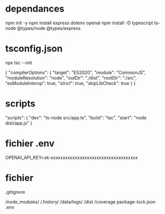 # dependances
  npm init -y
  npm install express dotenv openai
  npm install -D typescript ts-node @types/node @types/express


# tsconfig.json

  npx tsc --init

  {
  "compilerOptions": {
    "target": "ES2020",
    "module": "CommonJS",
    "moduleResolution": "node",
    "outDir": "./dist",
    "rootDir": "./src",
    "esModuleInterop": true,
    "strict": true,
    "skipLibCheck": true
  }
}


# scripts

"scripts": {
  "dev": "ts-node src/app.ts",
  "build": "tsc",
  "start": "node dist/app.js"
}


# fichier .env
OPENAI_API_KEY=sk-xxxxxxxxxxxxxxxxxxxxxxxxxxxxxxxxxxxx


# fichier 

.gitignore

/node_modules/
/.history/
/data/logs/
/dist
/coverage
package-lock.json
.env
